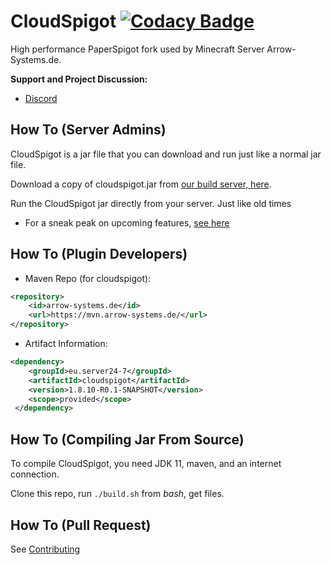 CloudSpigot [![Codacy Badge](https://api.codacy.com/project/badge/Grade/9510a76cbf1f4fa3a192ee3e56050082)](https://www.codacy.com/app/Server24-7/CloudSpigot?utm_source=github.com&amp;utm_medium=referral&amp;utm_content=Server24-7/CloudSpigot&amp;utm_campaign=Badge_Grade)  
===========

High performance PaperSpigot fork used by Minecraft Server Arrow-Systems.de.


**Support and Project Discussion:**
 - [Discord](https://discord.gg/5qp26hf)

How To (Server Admins)
------
CloudSpigot is a jar file that you can download and run just like a normal jar file.

Download a copy of cloudspigot.jar from [our build server, here](https://ci.server24-7.eu/job/CloudSpigot/).

Run the CloudSpigot jar directly from your server. Just like old times

  * For a sneak peak on upcoming features, [see here](https://github.com/Server24-7/CloudSpigot/projects)

How To (Plugin Developers)
------
 * Maven Repo (for cloudspigot):
```xml
<repository>
    <id>arrow-systems.de</id>
    <url>https://mvn.arrow-systems.de/</url>
</repository>
```
 * Artifact Information:
```xml
<dependency>
    <groupId>eu.server24-7</groupId>
    <artifactId>cloudspigot</artifactId>
    <version>1.8.10-R0.1-SNAPSHOT</version>
    <scope>provided</scope>
 </dependency>
 ```

How To (Compiling Jar From Source)
------
To compile CloudSpigot, you need JDK 11, maven, and an internet connection.

Clone this repo, run `./build.sh` from *bash*, get files.

How To (Pull Request)
------
See [Contributing](CONTRIBUTING.md)

